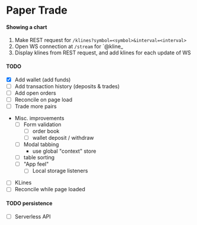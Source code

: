 # Paper Trade

#### Showing a chart

1. Make REST request for `/klines?symbol=<symbol>&interval=<interval>`
1. Open WS connection at `/stream` for `<symbol>@kline\_<interval>
1. Display klines from REST request, and add klines for each update of WS

#### TODO

- [x] Add wallet (add funds)
- [ ] Add transaction history (deposits & trades)
- [ ] Add open orders
- [ ] Reconcile on page load
- [ ] Trade more pairs
- Misc. improvements
  - [ ] Form validation
    - [ ] order book
    - [ ] wallet deposit / withdraw
  - [ ] Modal tabbing
    - use global "context" store
  - [ ] table sorting
  - [ ] "App feel"
    - [ ] Local storage listeners
- [ ] KLines
- [ ] Reconcile while page loaded

#### TODO persistence

- [ ] Serverless API
